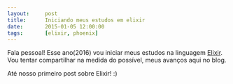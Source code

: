 ```yaml
---
layout:     post
title:      Iniciando meus estudos em elixir
date:       2015-01-05 12:00:00
tags:       [elixir, phoenix]
---
```


Fala pessoal! Esse ano(2016) vou iniciar meus estudos na linguagem [Elixir](http://elixir-lang.org/).
Vou tentar compartilhar na medida do possível, meus avanços aqui no blog.

Até nosso primeiro post sobre Elixir! :)
